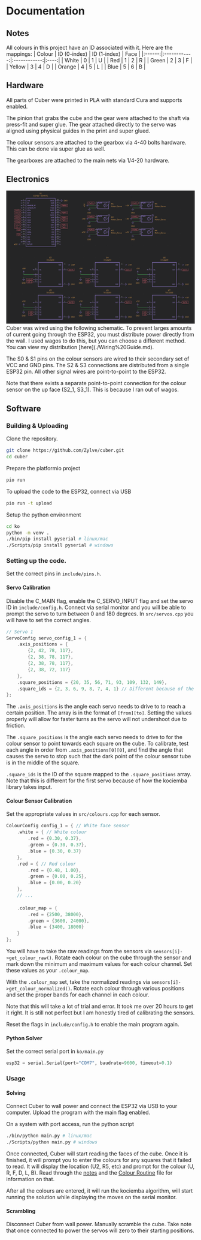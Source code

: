 # Documentation

## Notes
All colours in this project have an ID associated with it. Here are the mappings:
| Colour | ID (0-index) | ID (1-index) | Face |
|:------:|:------------:|:------------:|:----:|
| White  | 0            | 1            | U    |
| Red    | 1            | 2            | R    |
| Green  | 2            | 3            | F    |
| Yellow | 3            | 4            | D    |
| Orange | 4            | 5            | L    |
| Blue   | 5            | 6            | B    |

## Hardware
All parts of Cuber were printed in PLA with standard Cura and supports enabled.

The pinion that grabs the cube and the gear were attached to the shaft via press-fit and super glue. The gear attached directly to the servo was aligned using physical guides in the print and super glued.

The colour sensors are attached to the gearbox via 4-40 bolts hardware. This can be done via super glue as well.

The gearboxes are attached to the main nets via 1/4-20 hardware.

## Electronics
<img src="../journal/image copy 10.png">
Cuber was wired using the following schematic. To prevent larges amounts of current going through the ESP32, you must distribute power directly from the wall. I used wagos to do this, but you can choose a different method. You can view my distribution [here](./Wiring%20Guide.md).

The S0 & S1 pins on the colour sensors are wired to their secondary set of VCC and GND pins. The S2 & S3 connections are distributed from a single ESP32 pin. All other signal wires are point-to-point to the ESP32.

Note that there exists a separate point-to-point connection for the colour sensor on the up face (S2_1, S3_1). This is because I ran out of wagos.

## Software
### Building & Uploading
Clone the repository.
```bash
git clone https://github.com/Zylve/cuber.git
cd cuber
```

Prepare the platformio project
```bash
pio run
```

To upload the code to the ESP32, connect via USB
```bash
pio run -t upload
```

Setup the python environment
```bash
cd ko
python -m venv .
./bin/pip install pyserial # linux/mac
./Scripts/pip install pyserial # windows
```

### Setting up the code.
Set the correct pins in `include/pins.h`.

#### Servo Calibration
Disable the C_MAIN flag, enable the C_SERVO_INPUT flag and set the servo ID in `include/config.h`. Connect via serial monitor and you will be able to prompt the servo to turn between 0 and 180 degrees. In `src/servos.cpp` you will have to set the correct angles.

```cpp
// Servo 1
ServoConfig servo_config_1 = {
    .axis_positions = {
        {2, 42, 78, 117},
        {2, 38, 78, 117},
        {2, 38, 78, 117},
        {2, 38, 72, 117}
    },
    .square_positions = {20, 35, 56, 71, 93, 109, 132, 149},
    .square_ids = {2, 3, 6, 9, 8, 7, 4, 1} // Different because of the net in the algorithm :/
};
```

The `.axis_positions` is the angle each servo needs to drive to to reach a certain position. The array is in the format of `[from][to]`. Setting the values properly will allow for faster turns as the servo will not undershoot due to friction.

The `.square_positions` is the angle each servo needs to drive to for the colour sensor to point towards each square on the cube. To calibrate, test each angle in order from `.axis_positions[0][0]`, and find the angle that causes the servo to stop such that the dark point of the colour sensor tube is in the middle of the square.

`.square_ids` is the ID of the square mapped to the `.square_positions` array. Note that this is different for the first servo because of how the kociemba library takes input.

#### Colour Sensor Calibration
Set the appropriate values in `src/colours.cpp` for each sensor.

```cpp
ColourConfig config_1 = { // White face sensor
    .white = { // White colour
        .red = {0.30, 0.37},
        .green = {0.30, 0.37},
        .blue = {0.30, 0.37}
    },
    .red = { // Red colour
        .red = {0.48, 1.00},
        .green = {0.00, 0.25},
        .blue = {0.00, 0.20}
    },
    // ...

    .colour_map = {
        .red = {2500, 38000},
        .green = {3600, 24000},
        .blue = {3400, 18000}
    }
};
```

You will have to take the raw readings from the sensors via `sensors[i]->get_colour_raw()`. Rotate each colour on the cube through the sensor and mark down the minimum and maximum values for each colour channel. Set these values as your `.colour_map`.

With the `.colour_map` set, take the normalized readings via `sensors[i]->get_colour_normalized()`. Rotate each colour through various positions and set the proper bands for each channel in each colour.

Note that this will take a lot of trial and error. It took me over 20 hours to get it right. It is still not perfect but I am honestly tired of calibrating the sensors.

Reset the flags in `include/config.h` to enable the main program again.

#### Python Solver
Set the correct serial port in `ko/main.py`
```python
esp32 = serial.Serial(port="COM7", baudrate=9600, timeout=0.1)
```

### Usage

#### Solving
Connect Cuber to wall power and connect the ESP32 via USB to your computer. Upload the program with the main flag enabled.

On a system with port access, run the python script
```bash
./bin/python main.py # linux/mac
./Scripts/python main.py # windows
```
Once connected, Cuber will start reading the faces of the cube. Once it is finished, it will prompt you to enter the colours for any squares that it failed to read. It will display the location (U2, R5, etc) and prompt for the colour (U, R, F, D, L, B). Read through the [notes](#notes) and the [Colour Routine](./Colour%20Routine.md) file for information on that.

After all the colours are entered, it will run the kociemba algorithm, will start running the solution while displaying the moves on the serial monitor.

#### Scrambling
Disconnect Cuber from wall power. Manually scramble the cube. Take note that once connected to power the servos will zero to their starting positions.